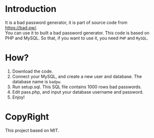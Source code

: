 # Introduction
It is a bad password generator, it is part of source code from https://bad.pw/.  
You can use it to built a bad password generator. This code is based on PHP and MySQL. So that, if you want to use it, you need `PHP` and `MySQL`.  

# How?  
1. Download the code.
2. Connect your MySQL, and create a new user and database. The database name is `badpw`.  
3. Run setup.sql. This SQL file contains 1000 rows bad passwords.  
4. Edit pass.php, and input your database username and password.
5. Enjoy!

# CopyRight
This project based on MIT.  
